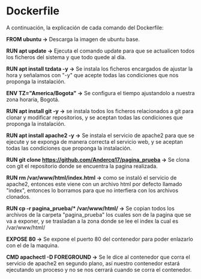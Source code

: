 # Dockerfile

A continuación, la explicación de cada comando del Dockerfile:

**FROM ubuntu ->** Descarga la imagen de ubuntu base.

**RUN apt update ->** Ejecuta el comando update para que se actualicen todos los ficheros del sistema y que todo quede al día.

**RUN apt install tzdata -y ->** Se instala los ficheros encargados de ajustar la hora y señalamos con "-y" que acepte todas las condiciones que nos proponga la instalación.

**ENV TZ="America/Bogota" ->** Se configura el tiempo ajustandolo a nuestra zona horaria, Bogotá.

**RUN apt install git -y ->** se instala todos los ficheros relacionados a git para clonar y modificar repositorios, y se aceptan todas las condiciones que proponga la instalación.

**RUN apt install apache2 -y ->** Se instala el servicio de apache2 para que se ejecute y se exponga de manera correcta el servicio web, y se aceptan todas las condiciones que proponga la instalación.

**RUN git clone https://github.com/Andercq17/pagina_prueba ->** Se clona con git el repositorio donde se encuentra la pagina realizada.

**RUN rm /var/www/html/index.html ->** como se instaló el servicio de apache2, entonces este viene con un archivo html por defecto llamado "index", entonces lo borramos para que no interfiera con los archivos clonados.

**RUN cp -r pagina_prueba/\* /var/www/html/ ->** Se copian todos los archivos de la carpeta "pagina_prueba" los cuales son de la pagina que se va a exponer, y se trasladan a la zona donde se lee el index la cual es /var/www/html/

**EXPOSE 80 ->** Se expone el puerto 80 del contenedor para poder enlazarlo con el de la maquina.

**CMD apachectl -D FOREGROUND ->** Se le dice al contenedor que corra el servicio de apache2 en segundo plano, así nuestro contenedor estará ejecutando un proceso y no se nos cerrará cuando se corra el contenedor.

